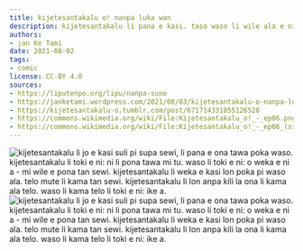 ```yaml
---
title: kijetesantakalu o! nanpa luka wan
description: kijetesantakalu li pana e kasi. taso waso li wile ala e ni. ni li pona ala pona?
authors:
- jan Ke Tami
date: 2021-08-02
tags:
- comic
license: CC-BY 4.0
sources:
- https://liputenpo.org/lipu/nanpa-suno
- https://janketami.wordpress.com/2021/08/03/kijetesantakalu-o-nanpa-luka-wan/
- https://kijetesantakalu-o.tumblr.com/post/671714331855126528
- https://commons.wikimedia.org/wiki/File:Kijetesantakalu_o!_-_ep06.png
- https://commons.wikimedia.org/wiki/File:Kijetesantakalu_o!_-_ep06_(sitelen_pona).png
---
```


![kijetesantakalu li jo e kasi suli pi supa sewi, li pana e ona tawa poka waso. kijetesantakalu li toki e ni: ni li pona tawa mi tu. waso li toki e ni: o weka e ni a - mi wile e pona tan sewi. kijetesantakalu li weka e kasi lon poka pi waso ala. telo mute li kama tan sewi. kijetesantakalu li lon anpa kili la ona li kama ala telo. waso li kama telo li toki e ni: ike a.](https://upload.wikimedia.org/wikipedia/commons/a/a9/Kijetesantakalu_o%21_-_ep06.png)
![kijetesantakalu li jo e kasi suli pi supa sewi, li pana e ona tawa poka waso. kijetesantakalu li toki e ni: ni li pona tawa mi tu. waso li toki e ni: o weka e ni a - mi wile e pona tan sewi. kijetesantakalu li weka e kasi lon poka pi waso ala. telo mute li kama tan sewi. kijetesantakalu li lon anpa kili la ona li kama ala telo. waso li kama telo li toki e ni: ike a.](https://upload.wikimedia.org/wikipedia/commons/8/87/Kijetesantakalu_o%21_-_ep06_%28sitelen_pona%29.png)